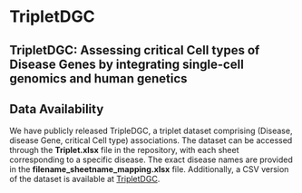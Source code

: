 # TripletDGC
## TripletDGC: Assessing critical Cell types of Disease Genes by integrating single-cell genomics and human genetics
## Data Availability
We have publicly released TripleDGC, a triplet dataset comprising (Disease, disease Gene, critical Cell type) associations. The dataset can be accessed through the **Triplet.xlsx** file in the repository, with each sheet corresponding to a specific disease. The exact disease names are provided in the **filename_sheetname_mapping.xlsx** file. Additionally, a CSV version of the dataset is available at [TripletDGC](https://drive.google.com/file/d/19zT4yZDQMNGHc5cVEcTbC5HniD0OnTzm/view?usp=sharing).


